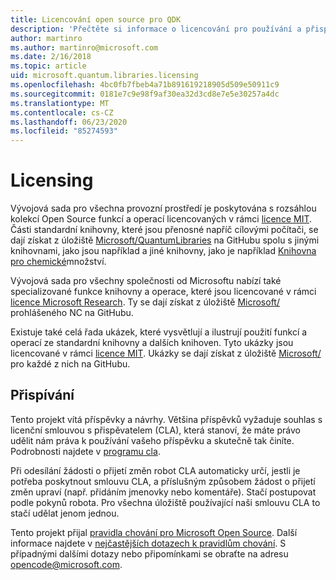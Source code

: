 ```yaml
---
title: Licencování open source pro QDK
description: 'Přečtěte si informace o licencování pro používání a přispívání do knihoven Microsoft Q # Standard – licencování a přispívání.'
author: martinro
ms.author: martinro@microsoft.com
ms.date: 2/16/2018
ms.topic: article
uid: microsoft.quantum.libraries.licensing
ms.openlocfilehash: 4bc0fb7fbeb4a71b891619218905d509e50911c9
ms.sourcegitcommit: 0181e7c9e98f9af30ea32d3cd8e7e5e30257a4dc
ms.translationtype: MT
ms.contentlocale: cs-CZ
ms.lasthandoff: 06/23/2020
ms.locfileid: "85274593"
---
```

# <a name="licensing"></a>Licensing #

Vývojová sada pro všechna provozní prostředí je poskytována s rozsáhlou kolekcí Open Source funkcí a operací licencovaných v rámci [licence MIT](https://github.com/Microsoft/Quantum/blob/master/LICENSE.txt).
Části standardní knihovny, které jsou přenosné napříč cílovými počítači, se dají získat z úložiště [Microsoft/QuantumLibraries](https://github.com/Microsoft/QuantumLibraries) na GitHubu spolu s jinými knihovnami, jako jsou například a jiné knihovny, jako je například [Knihovna pro chemické](xref:microsoft.quantum.chemistry.concepts.intro)množství.

Vývojová sada pro všechny společnosti od Microsoftu nabízí také specializované funkce knihovny a operace, které jsou licencované v rámci [licence Microsoft Research](https://github.com/Microsoft/Quantum-NC/blob/master/LICENSE).
Ty se dají získat z úložiště [Microsoft/](https://github.com/microsoft/quantum-nc) prohlášeného NC na GitHubu.

Existuje také celá řada ukázek, které vysvětlují a ilustrují použití funkcí a operací ze standardní knihovny a dalších knihoven.
Tyto ukázky jsou licencované v rámci [licence MIT](https://github.com/Microsoft/Quantum/blob/master/LICENSE.txt).
Ukázky se dají získat z úložiště [Microsoft/](https://github.com/Microsoft/Quantum) pro každé z nich na GitHubu.

## <a name="contributing"></a>Přispívání ##

Tento projekt vítá příspěvky a návrhy.
Většina příspěvků vyžaduje souhlas s licenční smlouvou s přispěvatelem (CLA), která stanoví, že máte právo udělit nám práva k používání vašeho příspěvku a skutečně tak činíte. Podrobnosti najdete v [programu cla](https://cla.microsoft.com).

Při odesílání žádosti o přijetí změn robot CLA automaticky určí, jestli je potřeba poskytnout smlouvu CLA, a příslušným způsobem žádost o přijetí změn upraví (např. přidáním jmenovky nebo komentáře). Stačí postupovat podle pokynů robota. Pro všechna úložiště používající naši smlouvu CLA to stačí udělat jenom jednou.

Tento projekt přijal [pravidla chování pro Microsoft Open Source](https://opensource.microsoft.com/codeofconduct/).
Další informace najdete v [nejčastějších dotazech k pravidlům chování](https://opensource.microsoft.com/codeofconduct/faq/). S případnými dalšími dotazy nebo připomínkami se obraťte na adresu [opencode@microsoft.com](mailto:opencode@microsoft.com).
